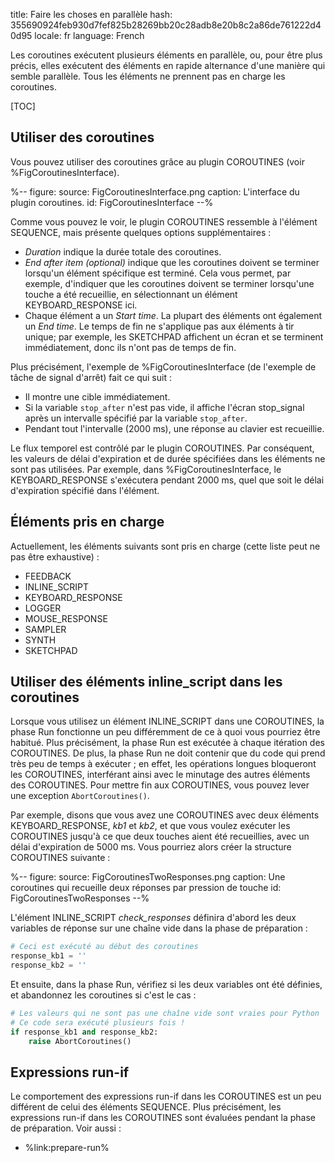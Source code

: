 title: Faire les choses en parallèle
hash: 355690924feb930d7fef825b28269bb20c28adb8e20b8c2a86de761222d40d95
locale: fr
language: French

Les coroutines exécutent plusieurs éléments en parallèle, ou, pour être plus précis, elles exécutent des éléments en rapide alternance d'une manière qui semble parallèle. Tous les éléments ne prennent pas en charge les coroutines.

[TOC]

## Utiliser des coroutines

Vous pouvez utiliser des coroutines grâce au plugin COROUTINES (voir %FigCoroutinesInterface).

%--
figure:
 source: FigCoroutinesInterface.png
 caption: L'interface du plugin coroutines.
 id: FigCoroutinesInterface
--%

Comme vous pouvez le voir, le plugin COROUTINES ressemble à l'élément SEQUENCE, mais présente quelques options supplémentaires :

- *Duration* indique la durée totale des coroutines.
- *End after item (optional)* indique que les coroutines doivent se terminer lorsqu'un élément spécifique est terminé. Cela vous permet, par exemple, d'indiquer que les coroutines doivent se terminer lorsqu'une touche a été recueillie, en sélectionnant un élément KEYBOARD_RESPONSE ici.
- Chaque élément a un *Start time*. La plupart des éléments ont également un *End time*. Le temps de fin ne s'applique pas aux éléments à tir unique; par exemple, les SKETCHPAD affichent un écran et se terminent immédiatement, donc ils n'ont pas de temps de fin.

Plus précisément, l'exemple de %FigCoroutinesInterface (de l'exemple de tâche de signal d'arrêt) fait ce qui suit :

- Il montre une cible immédiatement.
- Si la variable `stop_after` n'est pas vide, il affiche l'écran stop_signal après un intervalle spécifié par la variable `stop_after`.
- Pendant tout l'intervalle (2000 ms), une réponse au clavier est recueillie.

Le flux temporel est contrôlé par le plugin COROUTINES. Par conséquent, les valeurs de délai d'expiration et de durée spécifiées dans les éléments ne sont pas utilisées. Par exemple, dans %FigCoroutinesInterface, le KEYBOARD_RESPONSE s'exécutera pendant 2000 ms, quel que soit le délai d'expiration spécifié dans l'élément.

## Éléments pris en charge

Actuellement, les éléments suivants sont pris en charge (cette liste peut ne pas être exhaustive) :

- FEEDBACK
- INLINE_SCRIPT
- KEYBOARD_RESPONSE
- LOGGER
- MOUSE_RESPONSE
- SAMPLER
- SYNTH
- SKETCHPAD

## Utiliser des éléments inline_script dans les coroutines

Lorsque vous utilisez un élément INLINE_SCRIPT dans une COROUTINES, la phase Run fonctionne un peu différemment de ce à quoi vous pourriez être habitué. Plus précisément, la phase Run est exécutée à chaque itération des COROUTINES. De plus, la phase Run ne doit contenir que du code qui prend très peu de temps à exécuter ; en effet, les opérations longues bloqueront les COROUTINES, interférant ainsi avec le minutage des autres éléments des COROUTINES. Pour mettre fin aux COROUTINES, vous pouvez lever une exception `AbortCoroutines()`.

Par exemple, disons que vous avez une COROUTINES avec deux éléments KEYBOARD_RESPONSE, *kb1* et *kb2*, et que vous voulez exécuter les COROUTINES jusqu'à ce que deux touches aient été recueillies, avec un délai d'expiration de 5000 ms. Vous pourriez alors créer la structure COROUTINES suivante :

%--
figure:
 source: FigCoroutinesTwoResponses.png
 caption: Une coroutines qui recueille deux réponses par pression de touche
 id: FigCoroutinesTwoResponses
--%

L'élément INLINE_SCRIPT *check_responses* définira d'abord les deux variables de réponse sur une chaîne vide dans la phase de préparation :

```python
# Ceci est exécuté au début des coroutines
response_kb1 = ''
response_kb2 = ''
```

Et ensuite, dans la phase Run, vérifiez si les deux variables ont été définies, et abandonnez les coroutines si c'est le cas :

```python
# Les valeurs qui ne sont pas une chaîne vide sont vraies pour Python
# Ce code sera exécuté plusieurs fois !
if response_kb1 and response_kb2:
    raise AbortCoroutines()
```

## Expressions run-if

Le comportement des expressions run-if dans les COROUTINES est un peu différent de celui des éléments SEQUENCE. Plus précisément, les expressions run-if dans les COROUTINES sont évaluées pendant la phase de préparation. Voir aussi :

- %link:prepare-run%